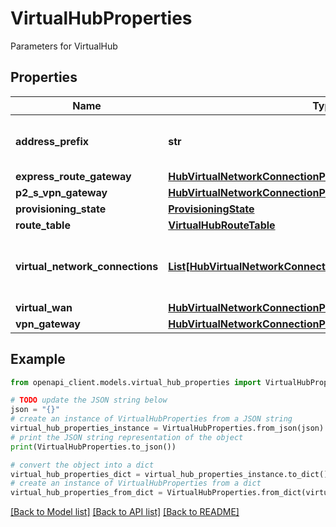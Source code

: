 # VirtualHubProperties

Parameters for VirtualHub

## Properties

Name | Type | Description | Notes
------------ | ------------- | ------------- | -------------
**address_prefix** | **str** | Address-prefix for this VirtualHub. | [optional] 
**express_route_gateway** | [**HubVirtualNetworkConnectionPropertiesRemoteVirtualNetwork**](HubVirtualNetworkConnectionPropertiesRemoteVirtualNetwork.md) |  | [optional] 
**p2_s_vpn_gateway** | [**HubVirtualNetworkConnectionPropertiesRemoteVirtualNetwork**](HubVirtualNetworkConnectionPropertiesRemoteVirtualNetwork.md) |  | [optional] 
**provisioning_state** | [**ProvisioningState**](ProvisioningState.md) |  | [optional] 
**route_table** | [**VirtualHubRouteTable**](VirtualHubRouteTable.md) |  | [optional] 
**virtual_network_connections** | [**List[HubVirtualNetworkConnection]**](HubVirtualNetworkConnection.md) | list of all vnet connections with this VirtualHub. | [optional] 
**virtual_wan** | [**HubVirtualNetworkConnectionPropertiesRemoteVirtualNetwork**](HubVirtualNetworkConnectionPropertiesRemoteVirtualNetwork.md) |  | [optional] 
**vpn_gateway** | [**HubVirtualNetworkConnectionPropertiesRemoteVirtualNetwork**](HubVirtualNetworkConnectionPropertiesRemoteVirtualNetwork.md) |  | [optional] 

## Example

```python
from openapi_client.models.virtual_hub_properties import VirtualHubProperties

# TODO update the JSON string below
json = "{}"
# create an instance of VirtualHubProperties from a JSON string
virtual_hub_properties_instance = VirtualHubProperties.from_json(json)
# print the JSON string representation of the object
print(VirtualHubProperties.to_json())

# convert the object into a dict
virtual_hub_properties_dict = virtual_hub_properties_instance.to_dict()
# create an instance of VirtualHubProperties from a dict
virtual_hub_properties_from_dict = VirtualHubProperties.from_dict(virtual_hub_properties_dict)
```
[[Back to Model list]](../README.md#documentation-for-models) [[Back to API list]](../README.md#documentation-for-api-endpoints) [[Back to README]](../README.md)


